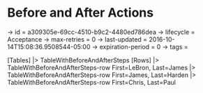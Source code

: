 # Before and After Actions

-> id = a309305e-69cc-4510-b9c2-4480ed786dea
-> lifecycle = Acceptance
-> max-retries = 0
-> last-updated = 2016-10-14T15:08:36.9508544-05:00
-> expiration-period = 0
-> tags = 

[Tables]
|> TableWithBeforeAndAfterSteps
    [Rows]
    |> TableWithBeforeAndAfterSteps-row First=LeBron, Last=James
    |> TableWithBeforeAndAfterSteps-row First=James, Last=Harden
    |> TableWithBeforeAndAfterSteps-row First=Chris, Last=Paul

~~~

